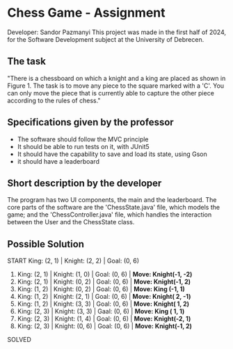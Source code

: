 # Chess Game - Assignment
Developer: Sandor Pazmanyi
This project was made in the first half of 2024, for the Software Development subject
at the University of Debrecen.

## The task
"There is a chessboard on which a knight and a king are placed as shown in Figure 1.
The task is to move any piece to the square marked with a 'C'.
You can only move the piece that is currently able to capture the other piece according to the rules of chess."

## Specifications given by the professor
- The software should follow the MVC principle
- It should be able to run tests on it, with JUnit5
- It should have the capability to save and load its state, using Gson
- it should have a leaderboard

## Short description by the developer
The program has two UI components, the main and the leaderboard.
The core parts of the software are the 'ChessState.java' file, which models the game; and the
'ChessController.java' file, which handles the interaction between the User and the ChessState class.

## Possible Solution
START   King: (2, 1) | Knight: (2, 2) | Goal: (0, 6)

1. King: (2, 1) | Knight: (1, 0) | Goal: (0, 6) | **Move: Knight(-1, -2)**
2. King: (2, 1) | Knight: (0, 2) | Goal: (0, 6) | **Move: Knight(-1,  2)**
3. King: (1, 2) | Knight: (0, 2) | Goal: (0, 6) | **Move: King  (-1,  1)**
4. King: (1, 2) | Knight: (2, 1) | Goal: (0, 6) | **Move: Knight( 2, -1)**
5. King: (1, 2) | Knight: (3, 3) | Goal: (0, 6) | **Move: Knight( 1,  2)**
6. King: (2, 3) | Knight: (3, 3) | Gaal: (0, 6) | **Move: King  ( 1,  1)**
7. King: (2, 3) | Knight: (1, 4) | Goal: (0, 6) | **Move: Knight(-2,  1)**
8. King: (2, 3) | Knight: (0, 6) | Goal: (0, 6) | **Move: Knight(-1,  2)**

SOLVED  
